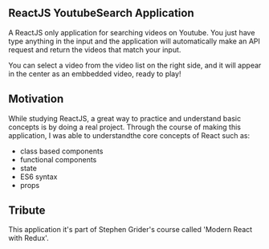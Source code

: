 ## ReactJS YoutubeSearch Application

A ReactJS only application for searching videos on Youtube. You just have type anything in the input and the application will automatically make an API request and return the videos that match your input.

You can select a video from the video list on the right side, and it will appear in the center as an embbedded video, ready to play!

## Motivation

While studying ReactJS, a great way to practice and understand basic concepts is by doing a real project. Through the course of making this application, I was able to understandthe core concepts of React such as:

* class based components
* functional components
* state
* ES6 syntax
* props

## Tribute

This application it's part of Stephen Grider's course called 'Modern React with Redux'. 
